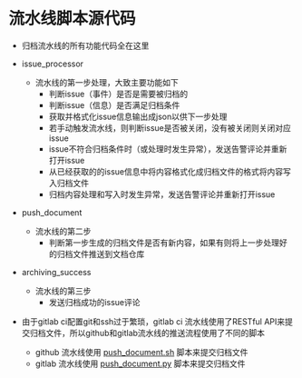 # 流水线脚本源代码

- 归档流水线的所有功能代码全在这里

- issue_processor
  - 流水线的第一步处理，大致主要功能如下
    - 判断issue（事件）是否是需要被归档的
    - 判断issue（信息）是否满足归档条件
    - 获取并格式化issue信息输出成json以供下一步处理
    - 若手动触发流水线，则判断issue是否被关闭，没有被关闭则关闭对应issue
    - issue不符合归档条件时（或处理时发生异常），发送告警评论并重新打开issue
    - 从已经获取的的issue信息中将内容格式化成归档文件的格式将内容写入归档文件
    - 归档内容处理和写入时发生异常，发送告警评论并重新打开issue
- push_document
  - 流水线的第二步
    - 判断第一步生成的归档文件是否有新内容，如果有则将上一步处理好的归档文件推送到文档仓库
- archiving_success
  - 流水线的第三步
    - 发送归档成功的issue评论
    

- 由于gitlab ci配置git和ssh过于繁琐，gitlab ci 流水线使用了RESTful API来提交归档文件，所以github和gitlab流水线的推送流程使用了不同的脚本
    - github 流水线使用 [push_document.sh](./push_document.sh) 脚本来提交归档文件
    - gitlab 流水线使用 [push_document.py](./push_document.py) 脚本来提交归档文件
